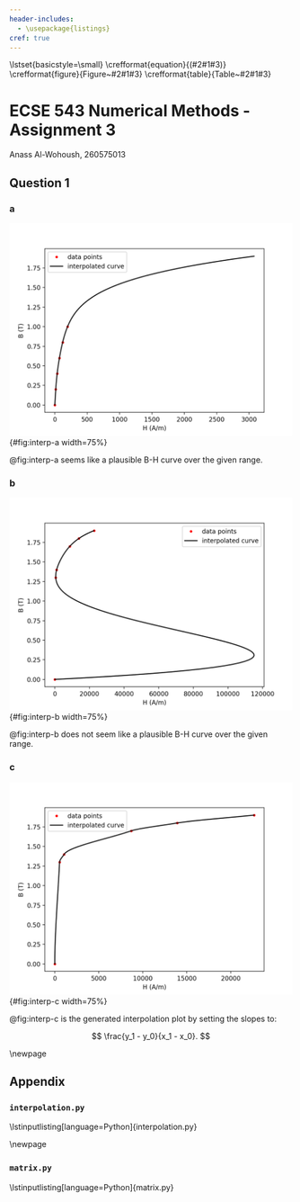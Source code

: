 ```yaml
---
header-includes:
  - \usepackage{listings}
cref: true
---
```


\lstset{basicstyle=\small}
\crefformat{equation}{(#2#1#3)}
\crefformat{figure}{Figure~#2#1#3}
\crefformat{table}{Table~#2#1#3}

# ECSE 543 Numerical Methods - Assignment 3

Anass Al-Wohoush, 260575013

## Question 1

### a
![Interpolated B-H curve for M19 steel using the full-domain Lagrange polynomials on the first 6 points.](assets/interp_a.png){#fig:interp-a width=75%}

@fig:interp-a seems like a plausible B-H curve over the given range. 

### b
![Interpolated B-H curve for M19 steel using the full-domain Lagrange polynomials at $B = 0, 1.3, 1.4, 1.7, 1.8, 1.9$.](assets/interp_b.png){#fig:interp-b width=75%}

@fig:interp-b does not seem like a plausible B-H curve over the given range. 

### c
![Interpolated B-H curve for M19 steel using the cubic Hermite polynomials at $B = 0, 1.3, 1.4, 1.7, 1.8, 1.9$.](assets/interp_c.png){#fig:interp-c width=75%}

@fig:interp-c is the generated interpolation plot by setting the slopes to:

$$
\frac{y_1 - y_0}{x_1 - x_0}.
$$ 

\newpage
## Appendix

### `interpolation.py`

\lstinputlisting[language=Python]{interpolation.py}

\newpage
### `matrix.py`

\lstinputlisting[language=Python]{matrix.py}
